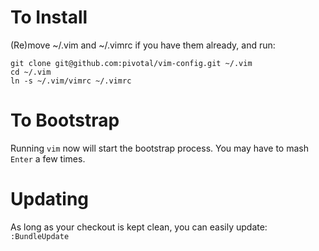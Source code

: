 # To Install

(Re)move ~/.vim and ~/.vimrc if you have them already, and run:

    git clone git@github.com:pivotal/vim-config.git ~/.vim
    cd ~/.vim
    ln -s ~/.vim/vimrc ~/.vimrc

# To Bootstrap

Running `vim` now will start the bootstrap process. You may have to mash `Enter` a few times.

# Updating

As long as your checkout is kept clean, you can easily update:
    `:BundleUpdate`